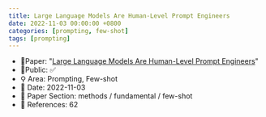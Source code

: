```yaml
---
title: Large Language Models Are Human-Level Prompt Engineers
date: 2022-11-03 00:00:00 +0800
categories: [prompting, few-shot]
tags: [prompting]
---
```


- 📙Paper: "[Large Language Models Are Human-Level Prompt Engineers](https://www.semanticscholar.org/paper/Large-Language-Models-Are-Human-Level-Prompt-Zhou-Muresanu/4610ffb1b016acaa82a2065ffd1a3adbae1ce722)"
- 🔑Public: ✅
- ⚲ Area: Prompting, Few-shot
- 📅 Date: 2022-11-03
- 🔎 Paper Section: methods / fundamental / few-shot
- 📝 References: 62
